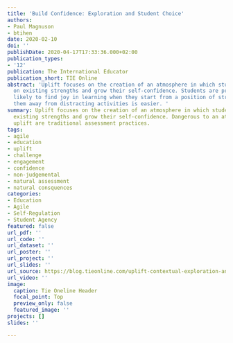 ```yaml
---
title: 'Build Confidence: Exploration and Student Choice'
authors:
- Paul Magnuson
- btihen
date: 2020-02-10
doi: ''
publishDate: 2020-04-17T17:33:36.000+02:00
publication_types:
- '12'
publication: The International Educator
publication_short: TIE Online
abstract: 'Uplift focuses on the creation of an atmosphere in which students build
  on existing strengths and grow their self-confidence. Students are probably more
  likely to find joy in learning when they start from a position of strength and redirecting
  them away from distracting activities is easier. '
summary: Uplift focuses on the creation of an atmosphere in which students build on
  existing strengths and grow their self-confidence. Dangerous to an atmosphere of
  uplift are traditional assessment practices.
tags:
- agile
- education
- uplift
- challenge
- engagement
- confidence
- non-judgemental
- natural assessment
- natural consquences
categories:
- Education
- Agile
- Self-Regulation
- Student Agency
featured: false
url_pdf: ''
url_code: ''
url_dataset: ''
url_poster: ''
url_project: ''
url_slides: ''
url_source: https://blog.tieonline.com/uplift-contextual-exploration-and-building-student-confidence/
url_video: ''
image:
  caption: Tie Oneline Header
  focal_point: Top
  preview_only: false
  featured_image: ''
projects: []
slides: ''

---
```

